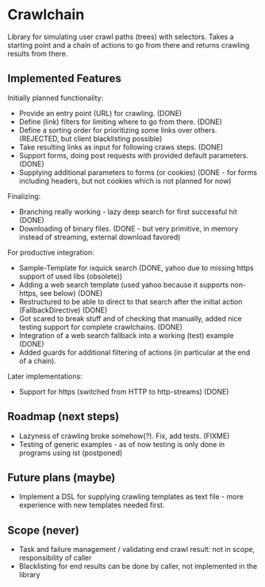 Crawlchain
==========

Library for simulating user crawl paths (trees) with selectors. Takes a starting point and a chain of actions to go from there and returns crawling results from there.

Implemented Features
--------------------

Initially planned functionality:
- Provide an entry point (URL) for crawling. (DONE)
- Define (link) filters for limiting where to go from there. (DONE)
- Define a sorting order for prioritizing some links over others. (REJECTED, but client blacklisting possible)
- Take resulting links as input for following craws steps. (DONE)
- Support forms, doing post requests with provided default parameters. (DONE)
- Supplying additional parameters to forms (or cookies) (DONE - for forms including headers, but not cookies which is not planned for now)

Finalizing:
- Branching really working - lazy deep search for first successful hit (DONE)
- Downloading of binary files. (DONE - but very primitive, in memory instead of streaming, external download favored)

For productive integration:
- Sample-Template for ixquick search (DONE, yahoo due to missing https support of used libs (obsolete))
- Adding a web search template (used yahoo because it supports non-https, see below) (DONE)
- Restructured to be able to direct to that search after the initial action (FallbackDirective) (DONE)
- Got scared to break stuff and of checking that manually, added nice testing support for complete crawlchains. (DONE)
- Integration of a web search fallback into a working (test) example (DONE)
- Added guards for additional filtering of actions (in particular at the end of a chain).

Later implementations:
- Support for https (switched from HTTP to http-streams) (DONE)

Roadmap (next steps)
--------------------
- Lazyness of crawling broke somehow(?). Fix, add tests. (FIXME)
- Testing of generic examples - as of now testing is only done in programs using ist (postponed)

Future plans (maybe)
--------------------
- Implement a DSL for supplying crawling templates as text file - more experience with new templates needed first.

Scope (never)
-------------
- Task and failure management / validating end crawl result: not in scope, responsibility of caller
- Blacklisting for end results can be done by caller, not implemented in the library
